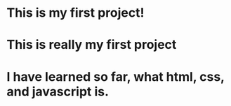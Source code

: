 # This is my first project!
# This is really my first project

# I have learned so far, what html, css, and javascript is.


